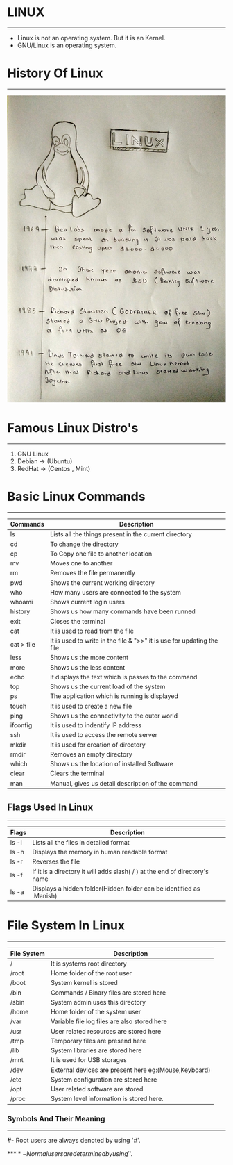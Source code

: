 # LINUX

---

- Linux is not an operating system. But it is an Kernel.
- GNU/Linux is an operating system.

# History Of Linux

---

<img src = "img/linux.jpeg" alt="alt" width="700">

# Famous Linux Distro's

---

1. GNU Linux
2. Debian -> (Ubuntu)
3. RedHat -> (Centos , Mint)

# Basic Linux Commands

---

| Commands   | Description                                                            |
| ---------- | ---------------------------------------------------------------------- |
| ls         | Lists all the things present in the current directory                  |
| cd         | To change the directory                                                |
| cp         | To Copy one file to another location                                   |
| mv         | Moves one to another                                                   |
| rm         | Removes the file permanently                                           |
| pwd        | Shows the current working directory                                    |
| who        | How many users are connected to the system                             |
| whoami     | Shows current login users                                              |
| history    | Shows us how many commands have been runned                            |
| exit       | Closes the terminal                                                    |
| cat        | It is used to read from the file                                       |
| cat > file | It is used to write in the file & ">>" it is use for updating the file |
| less       | Shows us the more content                                              |
| more       | Shows us the less content                                              |
| echo       | It displays the text which is passes to the command                    |
| top        | Shows us the current load of the system                                |
| ps         | The application which is running is displayed                          |
| touch      | It is used to create a new file                                        |
| ping       | Shows us the connectivity to the outer world                           |
| ifconfig   | It is used to indentify IP address                                     |
| ssh        | It is used to access the remote server                                 |
| mkdir      | It is used for creation of directory                                   |
| rmdir      | Removes an empty directory                                             |
| which      | Shows us the location of installed Software                            |
| clear      | Clears the terminal                                                    |
| man        | Manual, gives us detail description of the command                     |

## Flags Used In Linux

---

| Flags | Description                                                                 |
| ----- | --------------------------------------------------------------------------- |
| ls -l | Lists all the files in detailed format                                      |
| ls -h | Displays the memory in human readable format                                |
| ls -r | Reverses the file                                                           |
| ls -f | If it is a directory it will adds slash( / ) at the end of directory's name |
| ls -a | Displays a hidden folder(Hidden folder can be identified as .Manish)        |

# File System In Linux

---

| File System | Description                                           |
| ----------- | ----------------------------------------------------- |
| /           | It is systems root directory                          |
| /root       | Home folder of the root user                          |
| /boot       | System kernel is stored                               |
| /bin        | Commands / Binary files are stored here               |
| /sbin       | System admin uses this directory                      |
| /home       | Home folder of the system user                        |
| /var        | Variable file log files are also stored here          |
| /usr        | User related resources are stored here                |
| /tmp        | Temporary files are presend here                      |
| /lib        | System libraries are stored here                      |
| /mnt        | It is used for USB storages                           |
| /dev        | External devices are present here eg:(Mouse,Keyboard) |
| /etc        | System configuration are stored here                  |
| /opt        | User related software are stored                      |
| /proc       | System level information is stored here.              |

### Symbols And Their Meaning

---

**#**- Root users are always denoted by using '#'.

**$**- Normal users are determined by using '$'.
